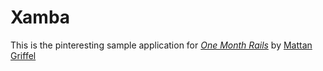 # Xamba

This is the pinteresting sample application for [*One Month Rails*](http://onemonthrails.com)
by [Mattan Griffel](http://mattangriffel.com)